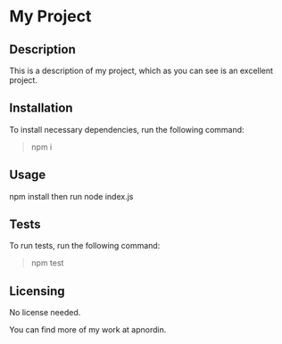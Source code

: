 # My Project

## Description
This is a description of my project, which as you can see is an excellent project.

## Installation
To install necessary dependencies, run the following command:
>npm i

## Usage
npm install then run node index.js

## Tests
To run tests, run the following command:
>npm test

## Licensing
No license needed.

You can find more of my work at apnordin.

